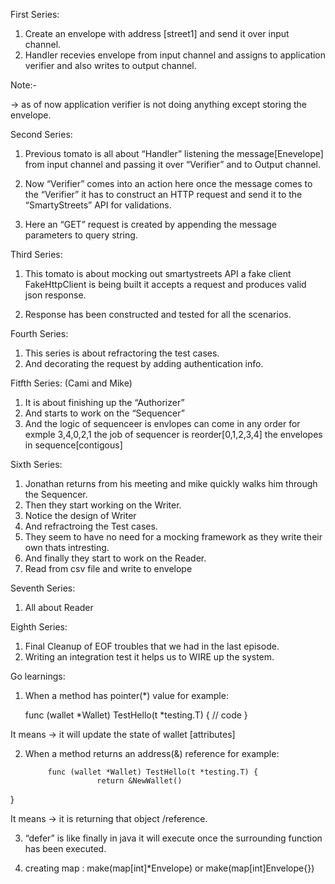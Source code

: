 First Series:

1)  Create an envelope with address [street1] and send it over input channel.
2)  Handler recevies envelope from input channel and assigns to application verifier and also writes to output channel.

Note:-

-> as of now application verifier is not doing anything except storing the envelope.


Second Series:

1)  Previous tomato is all about “Handler” listening the message[Enevelope] from input channel and passing it over “Verifier” and to Output channel.

2)  Now “Verifier” comes into an action here once the message comes to the “Verifier” it has to construct an HTTP request and send it to the “SmartyStreets” API for validations.

3)  Here an “GET” request is created by appending the message parameters to query string.


Third Series:

1) This tomato is about mocking out smartystreets API a fake client FakeHttpClient is being built it accepts a request and produces valid json response.

2) Response has been constructed and tested for all the scenarios.


Fourth Series:

1) This series is about refractoring the test cases.
2) And decorating the request by adding authentication info.

Fitfth Series: (Cami and Mike)

1) It is about finishing up the “Authorizer”
2) And starts to work on the “Sequencer”
3) And the logic of sequenceer is envlopes can come in any order for exmple 3,4,0,2,1
    the job of sequencer is reorder[0,1,2,3,4] the envelopes in sequence[contigous]

Sixth Series:

1) Jonathan returns from his meeting and mike quickly walks him through the Sequencer.
2) Then they start working on the Writer.
3) Notice the design of Writer
4) And refractroing the Test cases.
5) They seem to have no need for a mocking framework as they write their own thats intresting.
6) And finally they start to work on the Reader.
7) Read from csv file and write to envelope 
	
Seventh Series:

1) All about Reader

Eighth Series:

1) Final Cleanup of EOF troubles that we had in the last episode.
2) Writing an integration test it helps us to WIRE up the system.



Go learnings:

1)  When a method has pointer(*) value for example:

	func (wallet *Wallet) TestHello(t *testing.T) {
                          // code
} 

It means -> it will update the state of wallet [attributes]

2) When a method returns an address(&) reference for example:

        	func (wallet *Wallet) TestHello(t *testing.T) {
                       return &NewWallet()
}  
 
It means  -> it is returning that object /reference. 

3) “defer” is like finally in java it will execute once the surrounding function has been executed.

4) creating map : make(map[int]*Envelope) or make(map[int]Envelope{})
